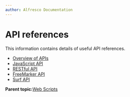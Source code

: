 ```yaml
---
author: Alfresco Documentation
---
```


# API references

This information contains details of useful API references.

-   [Overview of APIs](../concepts/dev-api-intro.md)
-   [JavaScript API](../concepts/API-JS-intro.md)
-   [RESTful API](../pra/1/topics/pra-welcome.md)
-   [FreeMarker API](API-FreeMarker-intro.md)
-   [Surf API](APISurfPlatform-intro.md)

**Parent topic:**[Web Scripts](../concepts/ws-reference.md)

